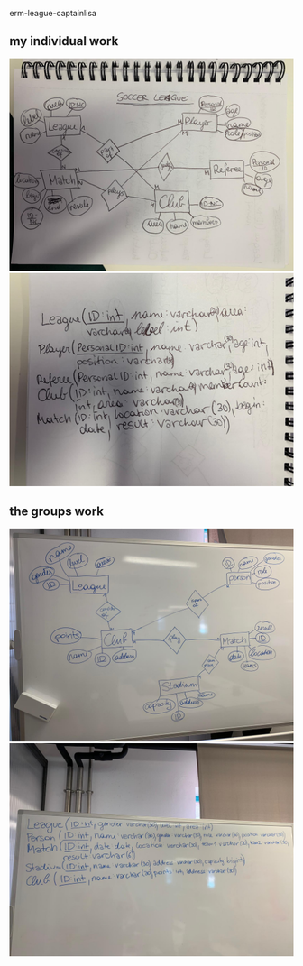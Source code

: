 erm-league-captainlisa

## my individual work
![er-model](erm.jpeg)
![textual presentation](textualpresentation.jpeg)

## the groups work

![er-model teamwork](erm_group.jpeg)
![textual presentation teamwork](text_group.jpeg)